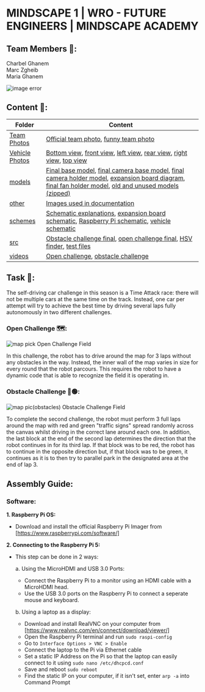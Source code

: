 # MINDSCAPE 1 | WRO - FUTURE ENGINEERS | MINDSCAPE ACADEMY

## Team Members 🦋:
Charbel Ghanem <br>
Marc Zgheib <br>
Maria Ghanem <br>

<img src="" alt="image error" >

## Content 🤔:
| Folder  | Content| 
| -- | -- |
| [Team Photos](/Team%20Photos)| [Official team photo](/Team%20Photos/Official%20Team%20Photo.jpg), [funny team photo](/Team%20Photos/Funny%20Team%20Photo.jpg) |
| [Vehicle Photos](/Vehicle%20Photos) | [Bottom view](/Vehicle%20Photos/bottom.jpg), [front view](/Vehicle%20Photos/front.jpg), [left view](/Vehicle%20Photos/left.jpg), [rear view](/Vehicle%20Photos/rear.jpg), [right view](/Vehicle%20Photos/right.jpg), [top view](/Vehicle%20Photos/top.jpg) |
| [models](/models) | [Final base model](/models/base%20v3.stl), [final camera base model](/models/camera%20base.stl), [final camera holder model](/models/camera%20holder%20v5.stl), [expansion board diagram](/models/expansion_board_diagram.png), [final fan holder model](/models/fan%20holder%20v2.stl), [old and unused models (zipped)](/models/old) |
| [other](/other) | [Images used in documentation](other/images-used) |
| [schemes](/schemes) | [Schematic explanations](/scheme/README.md), [expansion board schematic](/schemes/Raspberry%20Pi%20Expansion%20Board%20Schematic.png), [Raspberry Pi schematic](/schemes/Raspberry%20Pi%20Schematic.png), [vehicle schematic](/schemes/Vehicle%20Schematic.png) |
| [src](/src) | [Obstacle challenge final](/src/ObstacleChallenge.py), [open challenge final](/src/OpenChallengeFinal.py), [HSV finder](/src/HSVRange.py), [test files](/src/Tests) |
| [videos](/videos) | [Open challenge](/video/README.md), [obstacle challenge](/video/README.md) |

## Task 📔:

The self-driving car challenge in this season is a Time Attack race: there will not be multiple cars at the same time on the track. Instead, one car per attempt will try to achieve the best time by driving several laps fully autonomously in two different challenges.



### Open Challenge 🗺️:

<img src='' alt='map pick'>
Open Challenge Field

In this challenge, the robot has to drive around the map for 3 laps without any obstacles in the way. Instead, the inner wall of the map varies in size for every round that the robot parcours. This requires the robot to have a dynamic code that is able to recognize the field it is operating in. 


### Obstacle Challenge 🔴🟢:

<img src='' alt='map pic(obstacles)'>
Obstacle Challenge Field

To complete the second challenge, the robot must perform 3 full laps around the map with red and green "traffic signs" spread randomly across the canvas whilst driving in the correct lane around each one. In addition, the last block at the end of the second lap determines the direction that the robot continues in for its third lap. If that block was to be red, the robot has to continue in the opposite direction but, if that block was to be green, it continues as it is to then try to parallel park in the designated area at the end of lap 3.

## Assembly Guide:
### Software:

**1. Raspberry Pi OS:**
- Download and install the official Raspberry Pi Imager from [https://www.raspberrypi.com/software/]

**2. Connecting to the Raspberry Pi 5:**
- This step can be done in 2 ways: <br>

    a. Using the MicroHDMI and USB 3.0 Ports:<br>
    - Connect the Raspberry Pi to a monitor using an HDMI cable with a MicroHDMI head. 
    - Use the USB 3.0 ports on the Raspberry Pi to connect a seperate mouse and keyboard.<br>

    b. Using a laptop as a display:<br>
    - Download and install RealVNC on your computer from [https://www.realvnc.com/en/connect/download/viewer/]
    - Open the Raspberry Pi terminal and run `sudo raspi-config`
    - Go to `Interface Options > VNC > Enable` 
    - Connect the laptop to the Pi via Ethernet cable
    - Set a static IP Address on the Pi so that the laptop can easily connect to it using `sudo nano /etc/dhcpcd.conf`
    - Save and reboot `sudo reboot`
    - Find the static IP on your computer, if it isn't set, enter `arp -a` into Command Prompt
    